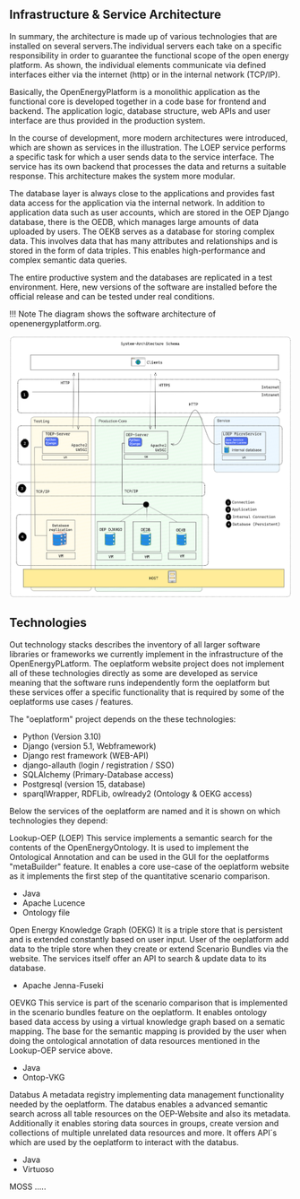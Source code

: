 <!--
SPDX-FileCopyrightText: 2025 jh-RLI <jonas.huber@rl-institut.de>

SPDX-License-Identifier: CC0-1.0
-->

## Infrastructure & Service Architecture

In summary, the architecture is made up of various technologies that are installed on several servers.The individual servers each take on a specific responsibility in order to guarantee the functional scope of the open energy platform. As shown, the individual elements communicate via defined interfaces either via the internet (http) or in the internal network (TCP/IP).

Basically, the OpenEnergyPlatform is a monolithic application as the functional core is developed together in a code base for frontend and backend. The application logic, database structure, web APIs and user interface are thus provided in the production system.

In the course of development, more modern architectures were introduced, which are shown as services in the illustration. The LOEP service performs a specific task for which a user sends data to the service interface. The service has its own backend that processes the data and returns a suitable response. This architecture makes the system more modular.

The database layer is always close to the applications and provides fast data access for the application via the internal network. In addition to application data such as user accounts, which are stored in the OEP Django database, there is the OEDB, which manages large amounts of data uploaded by users.
The OEKB serves as a database for storing complex data. This involves data that has many attributes and relationships and is stored in the form of data triples. This enables high-performance and complex semantic data queries.

The entire productive system and the databases are replicated in a test environment. Here, new versions of the software are installed before the official release and can be tested under real conditions.

!!! Note
The diagram shows the software architecture of openenergyplatform.org.

![test](../../../img/draft-infrastructure-oep-2023-10-24-1338.png)

## Technologies

Out technology stacks describes the inventory of all larger software libraries or frameworks we currently implement in the infrastructure of the OpenEnergyPLatform. The oeplatform website project does not implement all of these technologies directly as some are developed as service meaning that the software runs independently form the oeplatform but these services offer a specific functionality that is required by some of the oeplatforms use cases / features.

The "oeplatform" project depends on the these technologies:

- Python (Version 3.10)
- Django (version 5.1, Webframework)
- Django rest framework (WEB-API)
- django-allauth (login / registration / SSO)
- SQLAlchemy (Primary-Database access)
- Postgresql (version 15, database)
- sparqlWrapper, RDFLib, owlready2 (Ontology & OEKG access)

Below the services of the oeplatform are named and it is shown on which technologies they depend:

Lookup-OEP (LOEP)
This service implements a semantic search for the contents of the OpenEnergyOntology. It is used to implement the Ontological Annotation and can be used in the GUI for the oeplatforms "metaBuilder" feature. It enables a core use-case of the oeplatform website as it implements the first step of the quantitative scenario comparison.

- Java
- Apache Lucence
- Ontology file

Open Energy Knowledge Graph (OEKG)
It is a triple store that is persistent and is extended constantly based on user input. User of the oeplatform add data to the triple store when they create or extend Scenario Bundles via the website. The services itself offer an API to search & update data to its database.

- Apache Jenna-Fuseki

OEVKG
This service is part of the scenario comparison that is implemented in the scenario bundles feature on the oeplatform. It enables ontology based data access by using a virtual knowledge graph based on a sematic mapping. The base for the semantic mapping is provided by the user when doing the ontological annotation of data resources mentioned in the Lookup-OEP service above.

- Java
- Ontop-VKG

Databus
A metadata registry implementing data management functionality needed by the oeplatform. The databus enables a advanced semantic search across all table resources on the OEP-Website and also its metadata. Additionally it enables storing data sources in groups, create version and collections of multiple unrelated data resources and more. It offers API´s which are used by the oeplatform to interact with the databus.

- Java
- Virtuoso

MOSS
.....
